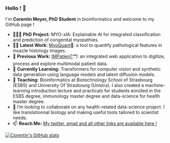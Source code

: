 ### Hello ! 🐍
I'm **Corentin Meyer, PhD Student** in bioinformatics and welcome to my GitHub page !

- 👨🏻‍🎓 **PhD Project:** MYO-xIA: Explainable AI for integrated classification and prediction of congenital myopathies.
- 👨‍💻 **Latest Work:** [MyoQuant](https://github.com/lambda-science/MyoQuant)🔬: a tool to quantify pathological features in muscle histology images.
- 📜 **Previous Work:** [IMPatienT](https://github.com/lambda-science/IMPatienT)🗂️: an integrated web application to digitize, process and explore multimodal patient data.
- 🎒 **Currently Learning:** Transformers for computer vision and synthetic data generation using language models and latent diffusion models.
- 🏫 **Teaching:** Bioinformatics at Biotechnology School of Strasbourg (ESBS) and University Of Strasbourg (Unistra). I also created a machine-learning introduction lecture and practicals for students enrolled in the ESBS degree, immunology master degree and data-science for health master degree.
- 👯 I’m looking to collaborate on any health-related data-science project. I like translationnal biology and making useful tools tailored to scientist needs.
- 📫 **Reach Me:** [My twitter, email and all other links are available here !](https://lambda-science.github.io/)

[![Corentin's GitHub stats](https://github-readme-stats.vercel.app/api?username=lambda-science&hide_rank=true&theme=tokyonight&show_icons=true&count_private=true)](https://github.com/anuraghazra/github-readme-stats)


